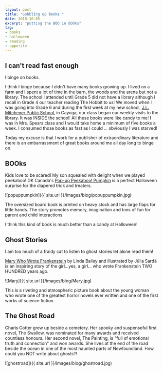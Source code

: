 ```yaml
---
layout: post
title: "Gobbling up books "
date: 2018-10-05   
excerpt: "putting the BOO in BOOks"
tag:
- books
- halloween
- reading
- appetite
---
```


## I can't read fast enough

I binge on books.

I think I binge because I didn't have many books growing up. I lived on a farm and I spent a lot of time in the barn, the woods and the arena but not a library. The school I attended until Grade 5 did not have a library although I recall in Grade 4 our teacher reading The Hobbit to us! We moved when I was going into Grade 6 and during the first week at my new school, [J.L. Mitchener Public School](https://jlmitchenerblog.wordpress.com/about/), in Cayuga, our class began our weekly visits to the library. It was INSIDE the school! All these books were like candy to me! I was in Mrs. Spears class and I would take home a minimum of five books a week. I consumed those books as fast as I could ... obviously I was starved!

Today my excuse is that I work for a publisher of extraordinary literature and there is an embarrassment of great books around me all day long to binge on.

## BOOks

Kids love to be scared! My son squealed with delight when we played peekaboo! DK Canada's [Pop-up Peekaboo! Pumpkin](https://www.penguinrandomhouse.ca/books/538791/pop-up-peekaboo-pumpkin-by-dk/9781465452764) is a perfect Halloween surprise for the diapered trick and treaters.

![popuppumpkin]({{ site.url }}/images/blog/popuppumpkin.jpg)

The oversized board book is printed on heavy stock and has large flaps for little hands. The story promotes memory, imagination and tons of fun for parent and child interactions.

I think this kind of book is much better than a candy at Halloween!

## Ghost Stories

I am too much of a fraidy cat to listen to ghost stories let alone read them!

[Mary Who Wrote Frankenstein](https://www.penguinrandomhouse.com/books/225745/mary-who-wrote-frankenstein-by-linda-bailey-illustrated-by-julia-sarda/9781770495593/) by Linda Bailey and illustrated by Júlia Sardà is an inspiring story of the girl...yes, a girl... who wrote Frankenstein TWO HUNDRED years ago.

![Mary]({{ site.url }}/images/blog/Mary.jpg)

This is a riveting and atmospheric picture book about the young woman who wrote one of the greatest horror novels ever written and one of the first works of science fiction.  

## The Ghost Road

Charis Cotter grew up beside a cemetery. Her spooky and suspenseful first novel, The Swallow, was nominated for many awards and received countless honours. Her second novel, The Painting, is "full of emotional truth and connection" and won awards. She lives at the end of the road beside the ocean in one of the most haunted parts of Newfoundland. How could you NOT write about ghosts?!

![ghostroad]({{ site.url }}/images/blog/ghostroad.jpg)
